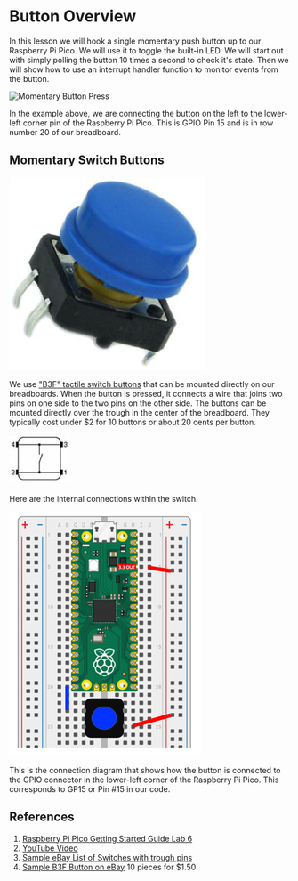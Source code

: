 # Button Overview

In this lesson we will hook a single momentary push button up to our Raspberry Pi Pico.  We will use it to toggle the built-in LED.  We will start out with simply polling the button 10 times a second to check it's state.  Then we will show how to use an interrupt handler function to monitor events from the button.

![Momentary Button Press](../../img/pico/button-press.gif)

In the example above, we are connecting the button on the left to the lower-left corner pin of the Raspberry Pi Pico.  This is GPIO Pin 15 and is in row number 20 of our breadboard.

## Momentary Switch Buttons

![Momentary Switch](../../img/pico/momentary-switch-button.png)

We use ["B3F" tactile switch buttons](getting-started/03-suggested-parts/#momentary-press-buttons) that can be mounted directly on our breadboards.  When the button is pressed, it connects a wire that joins two pins on one side to the two pins on the other side.  The buttons can be mounted directly over the trough in the center of the breadboard.  They typically cost under $2 for 10 buttons or about 20 cents per button.

![Momentary Switch Internal Connection Diagram](../../img/pico/button-connection-digram.png)

Here are the internal connections within the switch.

![Momentary Switch External Connection Diagram](../../img/pico/button-connections.png)

This is the connection diagram that shows how the button is connected to the GPIO connector in the lower-left corner of the Raspberry Pi Pico.  This corresponds to GP15 or Pin #15 in our code.

## References

1. [Raspberry Pi Pico Getting Started Guide Lab 6](https://projects.raspberrypi.org/en/projects/getting-started-with-the-pico/6)
1. [YouTube Video](https://www.youtube.com/watch?v=nPMU10mfFbs)
2. [Sample eBay List of Switches with trough pins](https://www.ebay.com/itm/381924159238)
3. [Sample B3F Button on eBay](https://www.ebay.com/itm/402898405046) 10 pieces for $1.50